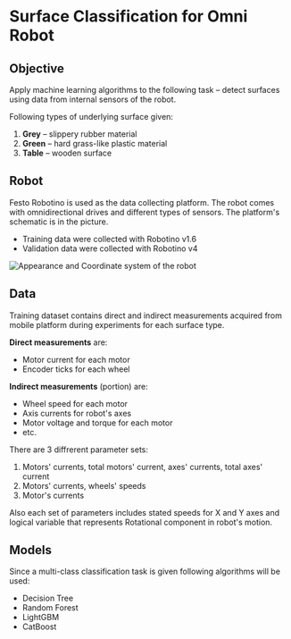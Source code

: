 
# Surface Classification for Omni Robot

## Objective

Apply machine learning algorithms to the following task – detect surfaces using data from internal sensors of the robot.

Following types of underlying surface given:

1. **Grey** – slippery rubber material
2. **Green** – hard grass-like plastic material
3. **Table** – wooden surface

## Robot

Festo Robotino is used as the data collecting platform. The robot comes with omnidirectional drives and different types of sensors. The platform's schematic is in the picture.
- Training data were collected with Robotino v1.6
- Validation data were collected with Robotino v4

![Appearance and Coordinate system of the robot](https://user-images.githubusercontent.com/35947176/216916408-7a03bd91-a63a-4992-a56d-6c8579ca362e.png)

## Data

Training dataset contains direct and indirect measurements acquired from mobile platform during experiments for each surface type. 

**Direct measurements** are:

- Motor current for each motor
- Encoder ticks for each wheel

**Indirect measurements** (portion) are:

- Wheel speed for each motor
- Axis currents for robot's axes
- Motor voltage and torque for each motor
- etc.

There are 3 diffrerent parameter sets:

1. Motors' currents, total motors' current,  axes' currents, total axes' current
2. Motors' currents, wheels' speeds
3. Motor's currents

Also each set of parameters includes stated speeds for X and Y axes and logical variable that represents Rotational component in robot's motion.

## Models

Since a multi-class classification task is given following algorithms will be used:

- Decision Tree
- Random Forest
- LightGBM
- CatBoost
